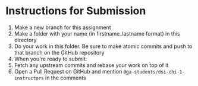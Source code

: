 # Instructions for Submission

1. Make a new branch for this assignment
2. Make a folder with your name (in firstname_lastname format) in this directory
3. Do your work in this folder. Be sure to make atomic commits and push to that branch on the GitHub repository
4. When you're ready to submit:
  1. Fetch any upstream commits and rebase your work on top of it 
  2. Open a Pull Request on GitHub and mention `@ga-students/dsi-chi-1-instructors` in the comments
